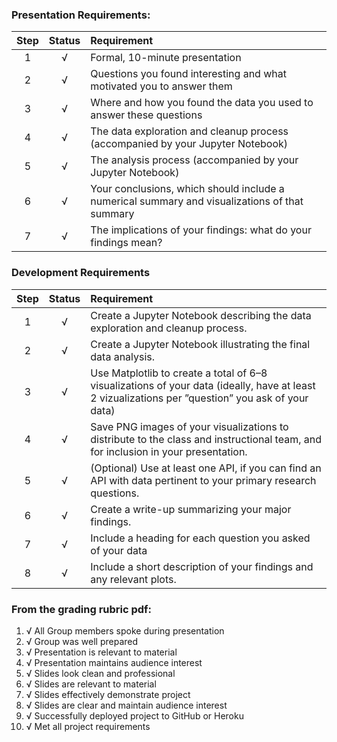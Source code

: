 ### Presentation Requirements:
| Step | Status | Requirement |
| :---: | :---: | :--- 
| 1 | √ | Formal, 10-minute presentation|
| 2 | √ | Questions you found interesting and what motivated you to answer them|
| 3 | √ | Where and how you found the data you used to answer these questions|
| 4 | √ | The data exploration and cleanup process (accompanied by your Jupyter Notebook)|
| 5 | √ | The analysis process (accompanied by your Jupyter Notebook)|
| 6 | √ | Your conclusions, which should include a numerical summary and visualizations of that summary|
| 7 | √ | The implications of your findings: what do your findings mean? |

### Development Requirements

| Step | Status | Requirement |
| :---: | :---: | :--- 
| 1 | √ | Create a Jupyter Notebook describing the data exploration and cleanup process.
| 2 | √ | Create a Jupyter Notebook illustrating the final data analysis.
| 3 | √ | Use Matplotlib to create a total of 6–8 visualizations of your data (ideally, have at least 2  vizualizations per ”question” you ask of your data)
| 4 | √ | Save PNG images of your visualizations to distribute to the class and instructional team, and for inclusion in your presentation. 
| 5 | √ | (Optional) Use at least one API, if you can find an API with data pertinent to your primary research questions. 
| 6 | √ | Create a write-up summarizing your major findings. 
| 7 | √ | Include a heading for each question you asked of your data 
| 8 | √ | Include a short description of your findings and any relevant plots.

### From the grading rubric pdf:
1. √ All Group members spoke during presentation
2. √ Group was well prepared
3. √ Presentation is relevant to material
4. √ Presentation maintains audience interest
5. √ Slides look clean and professional
6. √ Slides are relevant to material
7. √ Slides effectively demonstrate project
8. √ Slides are clear and maintain audience interest
9. √ Successfully deployed project to GitHub or Heroku
10. √ Met all project requirements